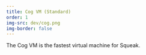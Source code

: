 ```yaml
---
title: Cog VM (Standard)
order: 1
img-src: dev/cog.png
img-border: false
---
```

The Cog VM is the fastest virtual machine for Squeak.